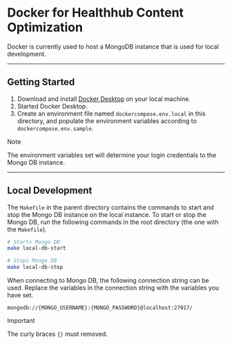 # Docker for Healthhub Content Optimization

Docker is currently used to host a MongoDB instance that is used for local development.

---

## Getting Started

1. Download and install [Docker Desktop](https://www.docker.com/products/docker-desktop/) on your local machine.
2. Started Docker Desktop.
3. Create an environment file named `dockercompose.env.local` in this directory, and populate the environment variables
   according to `dockercompose.env.sample`.

> [!NOTE]
> The environment variables set will determine your login credentials to the Mongo DB instance.

---

## Local Development

The `Makefile` in the parent directory contains the commands to start and stop the Mongo DB instance on the local
instance. To start or stop the Mongo DB, run the following commands in the root directory (the one with the `Makefile`).

```bash
# Starts Mongo DB
make local-db-start

# Stops Mongo DB
make local-db-stop
```

When connecting to Mongo DB, the following connection string can be used. Replace the variables in the connection
string with the variables you have set.

```text
mongodb://{MONGO_USERNAME}:{MONGO_PASSWORD}@localhost:27017/
```

> [!IMPORTANT]
> The curly braces `{}` must removed.
